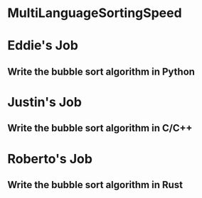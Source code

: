 # MultiLanguageSortingSpeed

# Eddie's Job
## Write the bubble sort algorithm in Python

# Justin's Job
## Write the bubble sort algorithm in C/C++

# Roberto's Job
## Write the bubble sort algorithm in Rust

